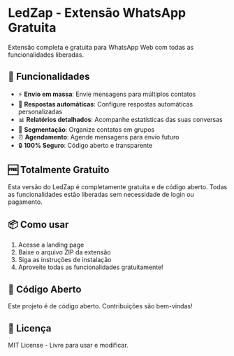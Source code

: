 # LedZap - Extensão WhatsApp Gratuita

Extensão completa e gratuita para WhatsApp Web com todas as funcionalidades liberadas.

## 🚀 Funcionalidades

- ⚡ **Envio em massa**: Envie mensagens para múltiplos contatos
- 🤖 **Respostas automáticas**: Configure respostas automáticas personalizadas  
- 📊 **Relatórios detalhados**: Acompanhe estatísticas das suas conversas
- 🎯 **Segmentação**: Organize contatos em grupos
- ⏰ **Agendamento**: Agende mensagens para envio futuro
- 🔒 **100% Seguro**: Código aberto e transparente

## 🆓 Totalmente Gratuito

Esta versão do LedZap é completamente gratuita e de código aberto. Todas as funcionalidades estão liberadas sem necessidade de login ou pagamento.

## 📦 Como usar

1. Acesse a landing page
2. Baixe o arquivo ZIP da extensão
3. Siga as instruções de instalação
4. Aproveite todas as funcionalidades gratuitamente!

## 🤝 Código Aberto

Este projeto é de código aberto. Contribuições são bem-vindas!

## 📄 Licença

MIT License - Livre para usar e modificar.